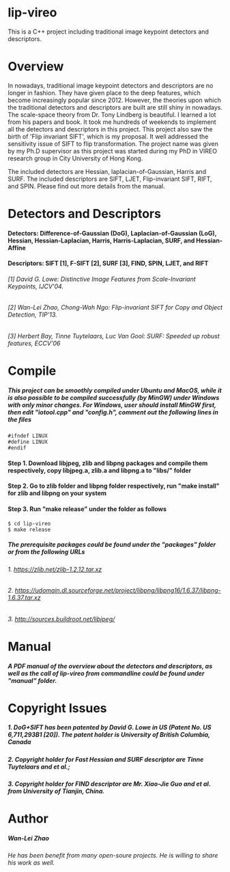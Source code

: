 # lip-vireo
This is a C++ project including traditional image keypoint detectors and descriptors. 

# Overview
In nowadays, traditional image keypoint detectors and descriptors are no longer in fashion. They have given place to the deep features, which become increasingly popular since 2012. However, the theories upon which the traditional detectors and descriptors are built are still shiny in nowadays. The scale-space theory from Dr. Tony Lindberg is beautiful. I learned a lot from his papers and book. It took me hundreds of weekends to implement all the detectors and descriptors in this project. This project also saw the birth of 'Flip invariant SIFT', which is my proposal. It well addressed the sensitivity issue of SIFT to flip transformation. The project name was given by my Ph.D supervisor as this project was started during my PhD in VIREO research group in City University of Hong Kong. 

The included detectors are Hessian, laplacian-of-Gaussian, Harris and SURF. The included descriptors are SIFT, LJET, Flip-invariant SIFT, RIFT, and SPIN. Please find out more details from the manual.

# Detectors and Descriptors
#### Detectors: Difference-of-Gaussian (DoG), Laplacian-of-Gaussian (LoG), Hessian, Hessian-Laplacian, Harris, Harris-Laplacian, SURF, and Hessian-Affine
#### Descriptors: SIFT [1], F-SIFT [2], SURF [3], FIND, SPIN, LJET, and RIFT

###### [1] David G. Lowe: Distinctive Image Features from Scale-Invariant Keypoints, IJCV'04.
###### [2] Wan-Lei Zhao, Chong-Wah Ngo: Flip-invariant SIFT for Copy and Object Detection, TIP'13. 
###### [3] Herbert Bay, Tinne Tuytelaars, Luc Van Gool: SURF: Speeded up robust features, ECCV'06

# Compile
##### This project can be smoothly compiled under Ubuntu and MacOS, while it is also possible to be compiled successfully (by MinGW) under Windows with only minor changes. For Windows, user should install MinGW first, then edit "iotool.cpp" and "config.h", comment out the following lines in the files

```code
#ifndef LINUX
#define LINUX
#endif
```

#### Step 1. Download libjpeg, zlib and libpng packages and compile them respectively, copy libjpeg.a, zlib.a and libpng.a to "libs/" folder

#### Step 2. Go to zlib folder and libpng folder respectively, run "make install" for zlib and libpng on your system
#### Step 3. Run "make release" under the folder as follows

```shell
$ cd lip-vireo
$ make release
```

##### The prerequisite packages could be found under the "packages" folder or from the following URLs
###### 1. https://zlib.net/zlib-1.2.12.tar.xz
###### 2. https://udomain.dl.sourceforge.net/project/libpng/libpng16/1.6.37/libpng-1.6.37.tar.xz
###### 3. http://sources.buildroot.net/libjpeg/

# Manual
##### A PDF manual of the overview about the detectors and descriptors, as well as the call of lip-vireo from commandline could be found under "manual" folder.

# Copyright Issues
##### 1. DoG+SIFT has been patented by David G. Lowe in US (Patent No. US 6,711,293B1 [20]). The patent holder is University of British Columbia, Canada
##### 2. Copyright holder for Fast Hessian and SURF descriptor are Tinne Tuytelaars and et al.;
##### 3. Copyright holder for FIND descriptor are Mr. Xiao-Jie Guo and et al. from University of Tianjin, China.


# Author
##### Wan-Lei Zhao
###### He has been benefit from many open-soure projects. He is willing to share his work as well.

